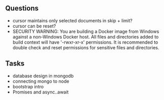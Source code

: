 ## Questions
- cursor maintains only selected documents in skip + limit?
- cursor can be reset?
- SECURITY WARNING: You are building a Docker image from Windows against a non-Windows Docker host. All files and directories added to build context will have '-rwxr-xr-x' permissions. It is recommended to double check and reset permissions for sensitive files and directories.

## Tasks
- database design in mongodb
- connecting mongo to node
- bootstrap intro
- Promises and async..await